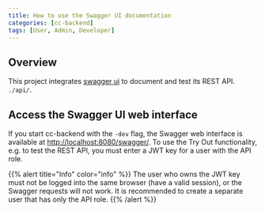```yaml
---
title: How to use the Swagger UI documentation
categories: [cc-backend]
tags: [User, Admin, Developer]
---
```


## Overview

This project integrates [swagger ui](https://swagger.io/tools/swagger-ui/) to
document and test its REST API.
`./api/`.

## Access the Swagger UI web interface

If you start cc-backend with the `-dev` flag, the Swagger web interface is available
at [http://localhost:8080/swagger/](http://localhost:8080/swagger/).
To use the Try Out functionality, e.g. to test the REST API, you must enter a JWT
key for a user with the API role.

{{% alert title="Info" color="info" %}}
The user who owns the JWT key must not be logged into the same browser (have a
valid session), or the Swagger requests will not work. It is recommended to
create a separate user that has only the API role.
{{% /alert %}}
